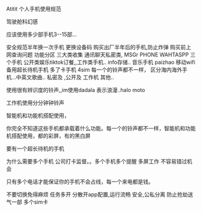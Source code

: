 Atitit 个人手机使用规范


驾驶舱科幻感

应该使用多少部手机3--15部...

安全规范半年换一次手机 
更换设备码
购买出厂半年后的手机,防止炸弹
购买前上网查询问题
功能分区   三大类收集 
通讯聊天私密类,  MSGr PHONE WAHTASPP  三个手机
公开类娱乐tiktok订餐,,工作类手机..  info存储.. 
音乐手机 paizhao
移动wifi备用超长待机手机
多了卡手机 4sim
每一个的铃声都不一样，
区分海内海外手机...中英文歌曲..
私密及 ,公开及 工作机  其他..

使用很有辨识度的铃声,,im使用dadala 表示浪漫..halo moto

工作机使用分分钟钟铃声

智能机和功能机搭配使用，

你完全不知道这些手机都承载着什么功能。每一个的铃声都不一样，智能机和功能机搭配使用，都的彩屏，有的黑白屏

要有一个超长待机的手机


为什么需要多个手机
公司打卡监督。。多个手机多个提醒
多屏工作
不容易错过机会

只有多个电话才能保证你的手机不会占线，每一个来电都是钱。

不要切换免得麻烦 任务多开
分散开app配置,运行流畅
安全,公私分离
防止抢劫送气一部
多个sim卡
